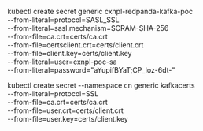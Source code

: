 kubectl create secret generic cxnpl-redpanda-kafka-poc \
--from-literal=protocol=SASL_SSL \
--from-literal=sasl.mechanism=SCRAM-SHA-256 \
--from-file=ca.crt=certs/ca.crt \
--from-file=certsclient.crt=certs/client.crt \
--from-file=client.key=certs/client.key \
--from-literal=user=cxnpl-poc-sa \
--from-literal=password="aYupifBYaT;CP_loz-6dt-"

kubectl create secret --namespace cn generic kafkacerts \
  --from-literal=protocol=SSL \
  --from-file=ca.crt=certs/ca.crt \
  --from-file=user.crt=certs/client.crt \
  --from-file=user.key=certs/client.key
